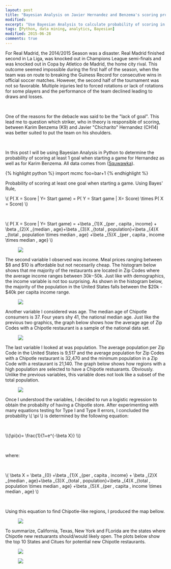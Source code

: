 ```yaml
---
layout: post
title: "Bayesian Analysis on Javier Hernandez and Benzema's scoring probabilities "
modified:
excerpt: "Use Bayesian Analysis to calculate probability of scoring in game"
tags: [Python, data mining, analytics, Bayesian]
modified: 2015-06-28
comments: true
---
```


For Real Madrid, the 2014/2015 Season was a disaster. Real Madrid finished second in La Liga, was knocked out in Champions League semi-finals and was knocked out in Copa by Atletico de Madrid, the home city rival. This outcome seemed impossible during the first half of the season, when the team was on route to breaking the Guiness Record for consecutive wins in official soccer matches. However, the second half of the tournament was not so favorable. Multiple injuries led to forced rotations or lack of rotations for some players and the performance of the team declined leading to draws and losses. 
<p><br></p>

One of the reasons for the debacle was said to be the "lack of goal". This lead me to question which striker, who in theory is responsible of scoring, between Karim Benzema (K9) and Javier "Chicharito" Hernandez (CH14) was better suited to put the team on his shoulders. 
<p><br></p>

In this post I will be using Bayesian Analysis in Python to determine the probability of scoring at least 1 goal when starting a game for Hernandez as well as for Karim Benzema. All data comes from (<a href="https://www.squawka.com/">Squwawka</a>).


{% highlight python %}
import mcmc
foo=bar+1
{% endhighlight %}



Probability of scoring at least one goal when starting a game. Using Bayes' Rule, 

\\( P( X = Score | Y= Start game) = P( Y = Start game | X= Score) \times P( X = Score) \\)


<p><br></p>


\\( P( X = Score | Y= Start game) = +\beta _{1}X _{per \, capita \, income} + \beta _{2}X _{median \, age}+\beta _{3}X _{total \, population}+\beta _{4}X _{total \, population \times median \, age} +\beta _{5}X _{per \, capita \, income \times median \, age}  \\)

<figure>
	<a href="/images/Chipotle/ChipotleDemo.jpeg"><img src="/images/Chipotle/demographic.jpeg"></a>
	<figcaption></figcaption>
</figure>

The second variable I observed was income. Meal prices ranging between $8 and $10 is affordable but not necesarily cheap. The histogram below shows that me majority of the restaurants are located in Zip Codes where the average income ranges between $30k-$50k.  Just like with demographics, the income variable is not too surprising. As shown in the histogram below, the majority of the population in the United States falls between the $20k - $40k per capita income range.  

<figure>
	<a href="/images/Chipotle/America_income.jpeg"><img src="/images/Chipotle/Per_capita_income.jpeg"></a>
	<figcaption></figcaption>
</figure>

Another variable I considered was age. The median age of Chipotle consumers is 37. Four years shy 41, the national median age. Just like the previous two graphics, the graph below shows how the average age of Zip Codes with a Chipotle restaurant is a sample of the national data set. 

<figure>
	<a href="/images/Chipotle/Age_histogram.jpeg"><img src="/images/Chipotle/Age_histogram.jpeg"></a>
	<figcaption></figcaption>
</figure>

The last variable I looked at was population. The average population per Zip Code in the United States is 9,517 and the average population for Zip Codes with a Chipotle restaurant is 32,470 and the minimum population in a Zip Code with a restaurant is 21,140. The graph below shows how regions with a high population are selected to have a Chipotle restuarants. Obviously. Unlike the previous variables, this variable does not look like a subset of the total population.

<figure>
	<a href="/images/Chipotle/Population.jpeg"><img src="/images/Chipotle/Population.jpeg"></a>
	<figcaption></figcaption>
</figure>


Once I understood the variables, I decided to run a logistic regression to obtain the probabilty of having a Chipotle store. After experimenting with many equations testing for Type I and Type II errors, I concluded the probability \\( \pi \\) is determined by the following equation:
<p><br></p>
\\(\pi(x)= \frac{1}{1+e^{-\beta X}} \\)
<p><br></p>

where:

<p><br></p>

\\( \beta X = \beta _{0} +\beta _{1}X _{per \, capita \, income} + \beta _{2}X _{median \, age}+\beta _{3}X _{total \, population}+\beta _{4}X _{total \, population \times median \, age} +\beta _{5}X _{per \, capita \, income \times median \, age}  \\)

<p><br></p>


Using this equation to find Chipotle-like regions, I produced the map bellow.

<figure>
     <img src="/images/Chipotle/ChipotlePlot.jpeg">
    <figcaption></figcaption>
</figure>



To summarize, California, Texas, New York and FLorida are the states where Chipotle new restuarants should/would likely open. The plots below show the top 10 States and Citues for potential new Chipotle restaurants. 

<figure>
     <img src="/images/Chipotle/topStates.jpeg">
    <figcaption></figcaption>
</figure>

<figure>
     <img src="/images/Chipotle/topCities.jpeg">
    <figcaption></figcaption>
</figure>


